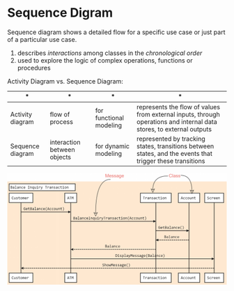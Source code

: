 # Sequence Digram

Sequence diagram shows a detailed flow for a specific use case or just part of a particular use case.

1. describes *interactions* among classes in the *chronological order*
2. used to explore the logic of complex operations, functions or procedures

Activity Diagram vs. Sequence Diagram:

| * | * | * | * |
|---|---|---|---|
| Activity diagram | flow of process             | for functional modeling | represents the flow of values from external inputs, through operations and internal data stores, to external outputs |
| Sequence diagram | interaction between objects | for dynamic modeling    | represented by tracking states, transitions between states, and the events that trigger these transitions            |

![Sequence diagram for ATM balance inquiry](../res/sequence-diagram-sample.png)
